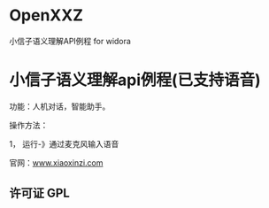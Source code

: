 # OpenXXZ
小信子语义理解API例程 for widora
# 小信子语义理解api例程(已支持语音)

功能：人机对话，智能助手。

操作方法：

  1， 运行-》通过麦克风输入语音
  
  官网：www.xiaoxinzi.com

## 许可证 GPL
